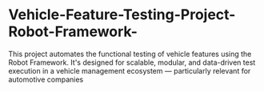 # Vehicle-Feature-Testing-Project-Robot-Framework-
This project automates the functional testing of vehicle features using the Robot Framework. It's designed for scalable, modular, and data-driven test execution in a vehicle management ecosystem — particularly relevant for automotive companies
